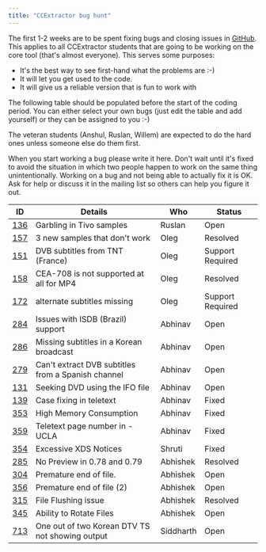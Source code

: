 ```yaml
---
title: "CCExtractor bug hunt"
---
```


The first 1-2 weeks are to be spent fixing bugs and closing issues in
[GitHub](https://github.com/CCExtractor/ccextractor/issues).
This applies to all CCExtractor students that are going to be working on
the core tool (that's almost everyone). This serves some purposes:

-   It's the best way to see first-hand what the problems are :-)
-   It will let you get used to the code.
-   It will give us a reliable version that is fun to work with

The following table should be populated before the start of the coding
period. You can either select your own bugs (just edit the table and add
yourself) or they can be assigned to you :-)

The veteran students (Anshul, Ruslan, Willem) are expected to do the
hard ones unless someone else do them first.

When you start working a bug please write it here. Don't wait until
it's fixed to avoid the situation in which two people happen to work on
the same thing unintentionally. Working on a bug and not being able to
actually fix it is OK. Ask for help or discuss it in the mailing list so
others can help you figure it out.


| ID | Details | Who | Status |
|---|---|---|---|
|[136](https://github.com/CCExtractor/ccextractor/issues/136) | Garbling in Tivo samples | Ruslan | Open | 
| [157](https://github.com/CCExtractor/ccextractor/issues/157) | 3 new samples that don't work | Oleg | Resolved | 
| [151](https://github.com/CCExtractor/ccextractor/issues/151) | DVB subtitles from TNT (France) | Oleg | Support Required | 
| [158](https://github.com/CCExtractor/ccextractor/issues/158) | CEA-708 is not supported at all for MP4 | Oleg | Resolved | 
| [172](https://github.com/CCExtractor/ccextractor/issues/172) | alternate subtitles missing | Oleg | Support Required | 
| [284](https://github.com/CCExtractor/ccextractor/issues/284) | Issues with ISDB (Brazil) support | Abhinav | Open | 
| [286](https://github.com/CCExtractor/ccextractor/issues/286) | Missing subtitles in a Korean broadcast | Abhinav | Open | 
| [279](https://github.com/CCExtractor/ccextractor/issues/279) | Can't extract DVB subtitles from a Spanish channel | Abhinav | Open | 
| [131](https://github.com/CCExtractor/ccextractor/issues/131) | Seeking DVD using the IFO file | Abhinav | Open | 
| [139](https://github.com/CCExtractor/ccextractor/issues/139) | Case fixing in teletext | Abhinav | Fixed | 
| [353](https://github.com/CCExtractor/ccextractor/issues/353) | High Memory Consumption | Abhinav | Fixed | 
| [359](https://github.com/CCExtractor/ccextractor/issues/359) | Teletext page number in -UCLA | Abhinav | Fixed | 
| [354](https://github.com/CCExtractor/ccextractor/issues/354) | Excessive XDS Notices | Shruti | Fixed | 
| [285](https://github.com/CCExtractor/ccextractor/issues/285) | No Preview in 0.78 and 0.79 | Abhishek | Resolved | 
| [304](https://github.com/CCExtractor/ccextractor/issues/304) | Premature end of file. | Abhishek | Open | 
| [356](https://github.com/CCExtractor/ccextractor/issues/356) | Premature end of file (2) | Abhishek | Open | 
| [315](https://github.com/CCExtractor/ccextractor/issues/315) | File Flushing issue | Abhishek | Resolved | 
| [345](https://github.com/CCExtractor/ccextractor/issues/345) | Ability to Rotate Files | Abhishek | Open | 
| [713](https://github.com/CCExtractor/ccextractor/issues/713) | One out of two Korean DTV TS not showing output | Siddharth | Open | 
